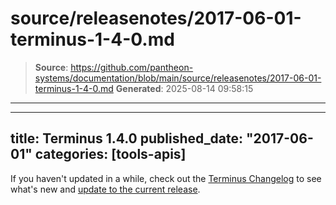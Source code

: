 # source/releasenotes/2017-06-01-terminus-1-4-0.md

> **Source**: https://github.com/pantheon-systems/documentation/blob/main/source/releasenotes/2017-06-01-terminus-1-4-0.md
> **Generated**: 2025-08-14 09:58:15

---

---
title: Terminus 1.4.0
published_date: "2017-06-01"
categories: [tools-apis]
---
If you haven't updated in a while, check out the <a data-proofer-ignore href="/terminus/updates/#changelog">Terminus Changelog</a> to see what's new and <a data-proofer-ignore href="/terminus/install">update to the current release</a>.
